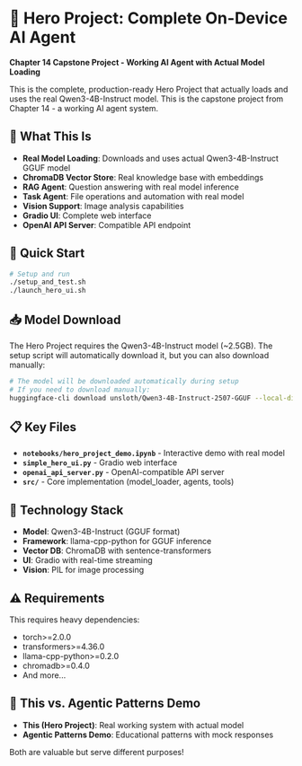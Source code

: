 # 🚀 Hero Project: Complete On-Device AI Agent

**Chapter 14 Capstone Project - Working AI Agent with Actual Model Loading**

This is the complete, production-ready Hero Project that actually loads and uses the real Qwen3-4B-Instruct model. This is the capstone project from Chapter 14 - a working AI agent system.

## 🎯 What This Is

- **Real Model Loading**: Downloads and uses actual Qwen3-4B-Instruct GGUF model
- **ChromaDB Vector Store**: Real knowledge base with embeddings
- **RAG Agent**: Question answering with real model inference
- **Task Agent**: File operations and automation with real model
- **Vision Support**: Image analysis capabilities
- **Gradio UI**: Complete web interface
- **OpenAI API Server**: Compatible API endpoint

## 🚀 Quick Start

```bash
# Setup and run
./setup_and_test.sh
./launch_hero_ui.sh
```

## 📥 Model Download

The Hero Project requires the Qwen3-4B-Instruct model (~2.5GB). The setup script will automatically download it, but you can also download manually:

```bash
# The model will be downloaded automatically during setup
# If you need to download manually:
huggingface-cli download unsloth/Qwen3-4B-Instruct-2507-GGUF --local-dir ./models/
```

## 📋 Key Files

- **`notebooks/hero_project_demo.ipynb`** - Interactive demo with real model
- **`simple_hero_ui.py`** - Gradio web interface
- **`openai_api_server.py`** - OpenAI-compatible API server
- **`src/`** - Core implementation (model_loader, agents, tools)

## 🧠 Technology Stack

- **Model**: Qwen3-4B-Instruct (GGUF format)
- **Framework**: llama-cpp-python for GGUF inference
- **Vector DB**: ChromaDB with sentence-transformers
- **UI**: Gradio with real-time streaming
- **Vision**: PIL for image processing

## ⚠️ Requirements

This requires heavy dependencies:
- torch>=2.0.0
- transformers>=4.36.0
- llama-cpp-python>=0.2.0
- chromadb>=0.4.0
- And more...

## 🎯 This vs. Agentic Patterns Demo

- **This (Hero Project)**: Real working system with actual model
- **Agentic Patterns Demo**: Educational patterns with mock responses

Both are valuable but serve different purposes!